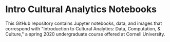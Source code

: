 # Intro Cultural Analytics Notebooks

This GitHub repository contains Jupyter notebooks, data, and images that correspond with "Introduction to Cultural Analytics: Data, Computation, & Culture," a spring 2020 undergraduate course offered at Cornell University.
